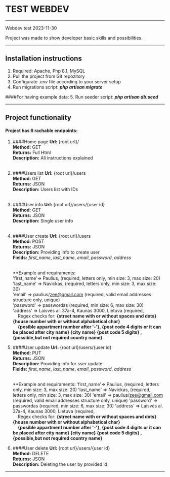 <br/>

# TEST WEBDEV

----------------------------------------------------------------------------------------------------------------------
Webdev test 2023-11-30

Project was made to show developer basic skills and possibilities.

----------------------------------------------------------------------------------------------------------------------

## Installation instructions

1. Required: Apache, Php 8.1, MySQL
1. Pull the project from Git repozitory
3. Configurate <i>.env</i> file according to your server setup
4. Run migrations script: <strong><em>php artisan migrate</em></strong>

####For having example data:
5. Run seeder script: <strong><em>php artisan db:seed</em></strong>

----------------------------------------------------------------------------------------------------------------------

## Project functionality

#### Project has 6 rachable endpoints:
1. ####Home page
   **Url:** {root url}/ <br/>
   **Method:** GET <br/>
   **Returns:** Full Html <br/>
   **Description:** All instructions explained <br/><br/>

2. ####Users list 
   **Url:** {root url}/users <br/>
   **Method:** GET <br/>
   **Returns:** JSON <br/>
   **Description:** Users list with IDs <br/><br/>
   
3. ####User info
	**Url:** {root url}/users/{user id} <br/>
	**Method:** GET <br/>
	**Returns:** JSON <br/>
	**Description:** Single user info <br/><br/>
	
4. ####User create
	**Url:** {root url}/users <br/>
	**Method:** POST <br/>
	**Returns:** JSON <br/>
	**Description:** Providing info to create user <br/>
	**Fields:** <i>first_name</i>, <i>last_name</i>, <i>email</i>, <i>password</i>, <i>address</i> <br/><br/>
	
	**Example and requiraments:<br/>
		'first_name'=> Paulius, 								(required, letters only, min size: 3, max size: 20)<br/>
		'last_name' => Navickas,								(required, letters only, min size: 3, max size: 30)<br/>
		'email'     => paulius/zee@gmail.com   					(required, valid email addresses structure only, unique)<br/>
		'password'  => passwordas								(required, min size: 6, max size: 30)<br/>
		'address'   => Laisvės al. 37a-4, Kaunas 3000, Lietuva	(required, <br/>
			&nbsp;&nbsp;&nbsp;&nbsp;Regex checks for: <b>{street name with or without spaces and dots} {house number with or without alphabetical char}</b><br/>
			&nbsp;&nbsp;&nbsp;&nbsp;<b>{posible appartment number after '-'}, {post code 4 digits or it can be placed after city name} {city name} {post code 5 digits} , {possible,but not required country name} </b><br/>
	
5. ####User update
	**Url:** {root url}/users/{user id} <br/>
	**Method:** PUT <br/>
	**Returns:** JSON <br/>
	**Description:** Providing info for sser update <br/>
	**Fields:** <i>first_name</i>, <i>last_name</i>, <i>email</i>, <i>password</i>, <i>address</i> <br/><br/>
	
	**Example and requiraments:
		'first_name'=> Paulius, 								(required, letters only, min size: 3, max size: 20)
		'last_name' => Navickas,								(required, letters only, min size: 3, max size: 30)
		'email'     => paulius/zee@gmail.com   					(required, valid email addresses structure only, unique)
		'password'  => passwordas								(required, min size: 6, max size: 30)
		'address'   => Laisvės al. 37a-4, Kaunas 3000, Lietuva	(required, <br/>
			&nbsp;&nbsp;&nbsp;&nbsp;Regex checks for: <b>{street name with or without spaces and dots} {house number with or without alphabetical char}</b><br/>
			&nbsp;&nbsp;&nbsp;&nbsp;<b>{posible appartment number after '-'}, {post code 4 digits or it can be placed after city name} {city name} {post code 5 digits} , {possible,but not required country name} </b><br/>
        
	
6. ####User delete
	**Url:** {root url}/users/{user id} <br/>
	**Method:** DELETE <br/>
	**Returns:** JSON <br/>
	**Description:** Deleting the user by provided id <br/>
----------------------------------------------------------------------------------------------------------------------